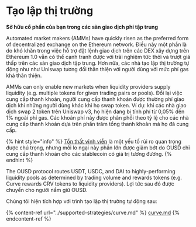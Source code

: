 # Tạo lập thị trường

**Sở hữu cổ phần của bạn trong các sàn giao dịch phi tập trung**

Automated market makers (AMMs) have quickly risen as the preferred form of decentralized exchange on the Ethereum network. Điều này một phần là do khó khăn trong việc hỗ trợ đặt lệnh giao dịch trên các DEX xây dựng trên Ethereum 1.0 vẫn có thể cạnh tranh được với trải nghiệm tức thời và trượt giá thấp trên các sàn giao dịch tập trung. Hơn nữa, các nhà tạo lập thị trường tự động như như Uniswap tương đối thân thiện với người dùng với mức phí gas khá thân thiện.

AMMs can only enable new markets when liquidity providers supply liquidity (e.g. multiple tokens for given trading pairs or pools). Đổi lại việc cung cấp thanh khoản, người cung cấp thanh khoản được thưởng phí giao dịch khi những người dùng khác khi họ swap token. Ví dụ: khi các nhà giao dịch swap 2 token trên Uniswap v3, họ hiện đang bị tính phí từ 0,05% đến 1% ngoài phí gas. Các khoản phí này được phân phối theo tỷ lệ cho các nhà cung cấp thanh khoản dựa trên phần trăm tổng thanh khoản mà họ đã cung cấp.

{% hint style="info" %}
[Tổn thất vĩnh viễn](https://medium.com/@pintail/uniswap-a-good-deal-for-liquidity-providers-104c0b6816f2) là một yếu tố rủi ro quan trọng được chú trọng, nhưng mối lo ngại này phần lớn được giảm bớt do OUSD chỉ cung cấp thanh khoản cho các stablecoin có giá trị tương đương.
{% endhint %}

The OUSD protocol routes USDT, USDC, and DAI to highly-performing liquidity pools as determined by trading volume and rewards tokens (e.g. Curve rewards CRV tokens to liquidity providers). Lợi tức sau đó được chuyển cho người nắm giữ OUSD.

Chúng tôi hiện tích hợp với trình tạo lập thị trường tự động sau:

{% content-ref url="../supported-strategies/curve.md" %}
[curve.md](../supported-strategies/curve.md)
{% endcontent-ref %}



